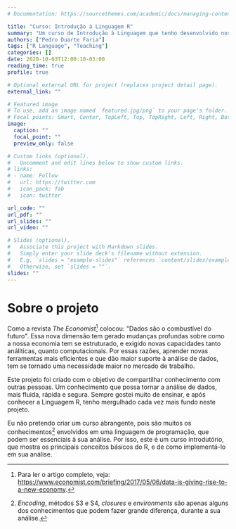 ```yaml
---
# Documentation: https://sourcethemes.com/academic/docs/managing-content/

title: "Curso: Introdução à Linguagem R"
summary: "Um curso de Introdução à Linguagem que tenho desenvolvido nos últimos meses"
authors: ["Pedro Duarte Faria"]
tags: ["R Language", "Teaching"]
categories: []
date: 2020-10-03T12:00:10-03:00
reading_time: true
profile: true

# Optional external URL for project (replaces project detail page).
external_link: ""

# Featured image
# To use, add an image named `featured.jpg/png` to your page's folder.
# Focal points: Smart, Center, TopLeft, Top, TopRight, Left, Right, BottomLeft, Bottom, BottomRight.
image:
  caption: ""
  focal_point: ""
  preview_only: false

# Custom links (optional).
#   Uncomment and edit lines below to show custom links.
# links:
# - name: Follow
#   url: https://twitter.com
#   icon_pack: fab
#   icon: twitter

url_code: ""
url_pdf: ""
url_slides: ""
url_video: ""

# Slides (optional).
#   Associate this project with Markdown slides.
#   Simply enter your slide deck's filename without extension.
#   E.g. `slides = "example-slides"` references `content/slides/example-slides.md`.
#   Otherwise, set `slides = ""`.
slides: ""
---
```




# Sobre o projeto

Como a revista *The Economist*[^1] colocou: "Dados são o combustível do futuro". Essa nova dimensão tem gerado mudanças profundas sobre como a nossa economia tem se estruturado, e exigido novas capacidades tanto análiticas, quanto computacionais. Por essas razões, aprender novas ferramentas mais eficientes e que dão maior suporte à análise de dados, tem se tornado uma necessidade maior no mercado de trabalho. 

Este projeto foi criado com o objetivo de compartilhar conhecimento com outras pessoas. Um conhecimento que possa tornar a análise de dados, mais fluida, rápida e segura. Sempre gostei muito de ensinar, e após conhecer a Linguagem R, tenho mergulhado cada vez mais fundo neste projeto.

Eu não pretendo criar um curso abrangente, pois são muitos os conhecimentos[^2] envolvidos em uma linguagem de programação, que podem ser essenciais à sua análise. Por isso, este é um curso introdutório, que mostra os principais conceitos básicos do R, e de como implementá-lo em sua análise.




[^1]: Para ler o artigo completo, veja: https://www.economist.com/briefing/2017/05/06/data-is-giving-rise-to-a-new-economy.

[^2]: *Encoding*, métodos S3 e S4, *closures* e *environments* são apenas alguns dos conhecimentos que podem fazer grande diferença, durante a sua análise.







